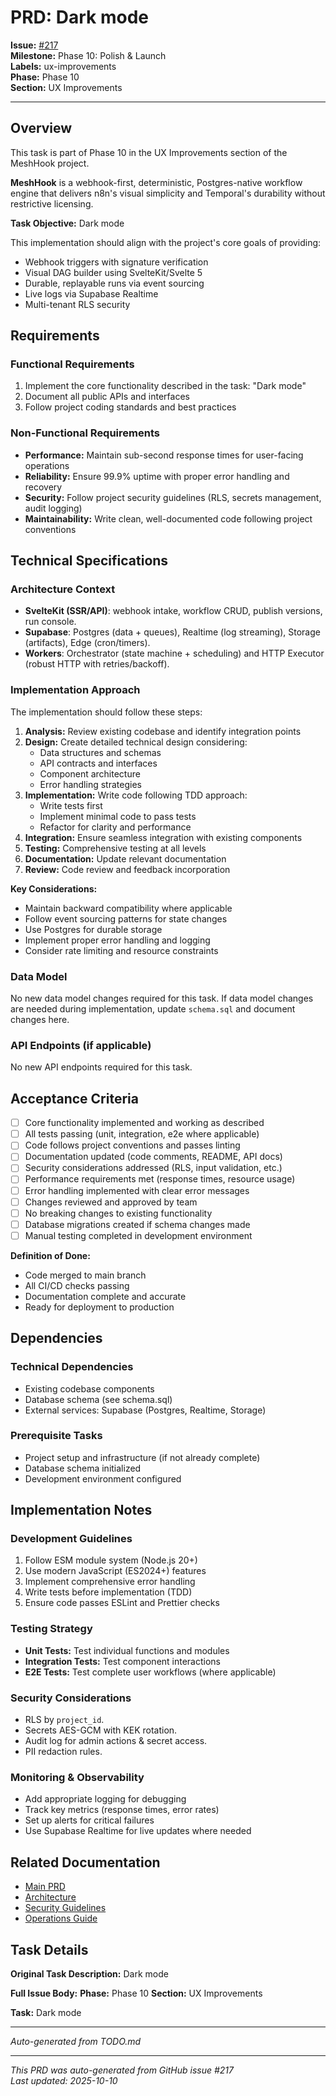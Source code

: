 # PRD: Dark mode

**Issue:** [#217](https://github.com/profullstack/meshhook/issues/217)  
**Milestone:** Phase 10: Polish & Launch  
**Labels:** ux-improvements  
**Phase:** Phase 10  
**Section:** UX Improvements

---

## Overview

This task is part of Phase 10 in the UX Improvements section of the MeshHook project. 

**MeshHook** is a webhook-first, deterministic, Postgres-native workflow engine that delivers n8n's visual simplicity and Temporal's durability without restrictive licensing.

**Task Objective:** Dark mode

This implementation should align with the project's core goals of providing:
- Webhook triggers with signature verification
- Visual DAG builder using SvelteKit/Svelte 5
- Durable, replayable runs via event sourcing
- Live logs via Supabase Realtime
- Multi-tenant RLS security

## Requirements

### Functional Requirements

1. Implement the core functionality described in the task: "Dark mode"
5. Document all public APIs and interfaces
6. Follow project coding standards and best practices


### Non-Functional Requirements

- **Performance:** Maintain sub-second response times for user-facing operations
- **Reliability:** Ensure 99.9% uptime with proper error handling and recovery
- **Security:** Follow project security guidelines (RLS, secrets management, audit logging)
- **Maintainability:** Write clean, well-documented code following project conventions

## Technical Specifications

### Architecture Context

- **SvelteKit (SSR/API)**: webhook intake, workflow CRUD, publish versions, run console.
- **Supabase**: Postgres (data + queues), Realtime (log streaming), Storage (artifacts), Edge (cron/timers).
- **Workers**: Orchestrator (state machine + scheduling) and HTTP Executor (robust HTTP with retries/backoff).

### Implementation Approach

The implementation should follow these steps:

1. **Analysis:** Review existing codebase and identify integration points
2. **Design:** Create detailed technical design considering:
   - Data structures and schemas
   - API contracts and interfaces
   - Component architecture
   - Error handling strategies
3. **Implementation:** Write code following TDD approach:
   - Write tests first
   - Implement minimal code to pass tests
   - Refactor for clarity and performance
4. **Integration:** Ensure seamless integration with existing components
5. **Testing:** Comprehensive testing at all levels
6. **Documentation:** Update relevant documentation
7. **Review:** Code review and feedback incorporation

**Key Considerations:**
- Maintain backward compatibility where applicable
- Follow event sourcing patterns for state changes
- Use Postgres for durable storage
- Implement proper error handling and logging
- Consider rate limiting and resource constraints

### Data Model

No new data model changes required for this task. If data model changes are needed during implementation, update `schema.sql` and document changes here.

### API Endpoints (if applicable)

No new API endpoints required for this task.

## Acceptance Criteria

- [ ] Core functionality implemented and working as described
- [ ] All tests passing (unit, integration, e2e where applicable)
- [ ] Code follows project conventions and passes linting
- [ ] Documentation updated (code comments, README, API docs)
- [ ] Security considerations addressed (RLS, input validation, etc.)
- [ ] Performance requirements met (response times, resource usage)
- [ ] Error handling implemented with clear error messages
- [ ] Changes reviewed and approved by team
- [ ] No breaking changes to existing functionality
- [ ] Database migrations created if schema changes made
- [ ] Manual testing completed in development environment

**Definition of Done:**
- Code merged to main branch
- All CI/CD checks passing
- Documentation complete and accurate
- Ready for deployment to production

## Dependencies

### Technical Dependencies

- Existing codebase components
- Database schema (see schema.sql)
- External services: Supabase (Postgres, Realtime, Storage)

### Prerequisite Tasks

- Project setup and infrastructure (if not already complete)
- Database schema initialized
- Development environment configured

## Implementation Notes

### Development Guidelines

1. Follow ESM module system (Node.js 20+)
2. Use modern JavaScript (ES2024+) features
3. Implement comprehensive error handling
4. Write tests before implementation (TDD)
5. Ensure code passes ESLint and Prettier checks

### Testing Strategy

- **Unit Tests:** Test individual functions and modules
- **Integration Tests:** Test component interactions
- **E2E Tests:** Test complete user workflows (where applicable)

### Security Considerations

- RLS by `project_id`.
- Secrets AES-GCM with KEK rotation.
- Audit log for admin actions & secret access.
- PII redaction rules.

### Monitoring & Observability

- Add appropriate logging for debugging
- Track key metrics (response times, error rates)
- Set up alerts for critical failures
- Use Supabase Realtime for live updates where needed

## Related Documentation

- [Main PRD](../PRD.md)
- [Architecture](../Architecture.md)
- [Security Guidelines](../Security.md)
- [Operations Guide](../Operations.md)

## Task Details

**Original Task Description:**
Dark mode

**Full Issue Body:**
**Phase:** Phase 10
**Section:** UX Improvements

**Task:** Dark mode

---
_Auto-generated from TODO.md_

---

*This PRD was auto-generated from GitHub issue #217*  
*Last updated: 2025-10-10*
